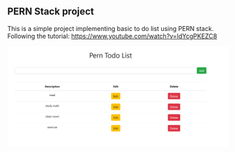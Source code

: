 ## PERN Stack project

This is a simple project implementing basic to do list using PERN stack.
<br>
Following the tutorial: https://www.youtube.com/watch?v=ldYcgPKEZC8

<img src="image/cover.PNG" width="800">